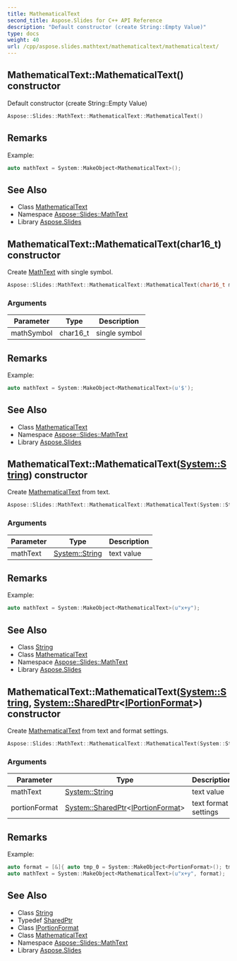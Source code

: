 ```yaml
---
title: MathematicalText
second_title: Aspose.Slides for C++ API Reference
description: "Default constructor (create String::Empty Value)"
type: docs
weight: 40
url: /cpp/aspose.slides.mathtext/mathematicaltext/mathematicaltext/
---
```

## MathematicalText::MathematicalText() constructor


Default constructor (create String::Empty Value)

```cpp
Aspose::Slides::MathText::MathematicalText::MathematicalText()
```

## Remarks


Example: 
```cpp
auto mathText = System::MakeObject<MathematicalText>();
```

## See Also

* Class [MathematicalText](../)
* Namespace [Aspose::Slides::MathText](../../)
* Library [Aspose.Slides](../../../)
## MathematicalText::MathematicalText(char16_t) constructor


Create [MathText](../../) with single symbol.

```cpp
Aspose::Slides::MathText::MathematicalText::MathematicalText(char16_t mathSymbol)
```


### Arguments

| Parameter | Type | Description |
| --- | --- | --- |
| mathSymbol | char16_t | single symbol |
## Remarks



Example: 
```cpp
auto mathText = System::MakeObject<MathematicalText>(u'$');
```

## See Also

* Class [MathematicalText](../)
* Namespace [Aspose::Slides::MathText](../../)
* Library [Aspose.Slides](../../../)
## MathematicalText::MathematicalText([System::String](../../../system/string/)) constructor


Create [MathematicalText](../) from text.

```cpp
Aspose::Slides::MathText::MathematicalText::MathematicalText(System::String mathText)
```


### Arguments

| Parameter | Type | Description |
| --- | --- | --- |
| mathText | [System::String](../../../system/string/) | text value |
## Remarks



Example: 
```cpp
auto mathText = System::MakeObject<MathematicalText>(u"x+y");
```

## See Also

* Class [String](../../../system/string/)
* Class [MathematicalText](../)
* Namespace [Aspose::Slides::MathText](../../)
* Library [Aspose.Slides](../../../)
## MathematicalText::MathematicalText([System::String](../../../system/string/), [System::SharedPtr](../../../system/sharedptr/)\<[IPortionFormat](../../../aspose.slides/iportionformat/)\>) constructor


Create [MathematicalText](../) from text and format settings.

```cpp
Aspose::Slides::MathText::MathematicalText::MathematicalText(System::String mathText, System::SharedPtr<IPortionFormat> portionFormat)
```


### Arguments

| Parameter | Type | Description |
| --- | --- | --- |
| mathText | [System::String](../../../system/string/) | text value |
| portionFormat | [System::SharedPtr](../../../system/sharedptr/)\<[IPortionFormat](../../../aspose.slides/iportionformat/)\> | text format settings |
## Remarks



Example: 
```cpp
auto format = [&]{ auto tmp_0 = System::MakeObject<PortionFormat>(); tmp_0->set_FontHeight(12); return tmp_0; }();
auto mathText = System::MakeObject<MathematicalText>(u"x+y", format);
```

## See Also

* Class [String](../../../system/string/)
* Typedef [SharedPtr](../../../system/sharedptr/)
* Class [IPortionFormat](../../../aspose.slides/iportionformat/)
* Class [MathematicalText](../)
* Namespace [Aspose::Slides::MathText](../../)
* Library [Aspose.Slides](../../../)
